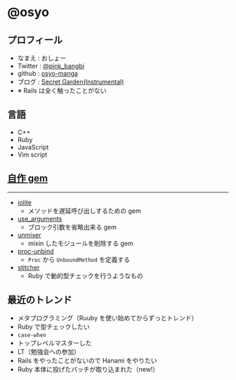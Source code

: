 # @osyo

## プロフィール

* なまえ  : おしょー
* Twitter : [@pink_bangbi](https://twitter.com/pink_bangbi)
* github  : [osyo-manga](https://github.com/osyo-manga)
* ブログ  : [Secret Garden(Instrumental)](http://secret-garden.hatenablog.com)
* ※ Rails は全く触ったことがない


## 言語

* C++
* Ruby
* JavaScript
* Vim script


## [自作 gem](https://rubygems.org/profiles/osyo-manga)
- - -

* [iolite](https://github.com/osyo-manga/gem-iolite)
  * メソッドを遅延呼び出しするための gem
* [use_arguments](https://github.com/osyo-manga/gem-use_arguments)
  * ブロック引数を省略出来る gem
* [unmixer](https://github.com/osyo-manga/gem-unmixer)
  * mixin したモジュールを削除する gem
* [proc-unbind](https://github.com/osyo-manga/gem-proc-unbind)
  * `Proc` から `UnboundMethod` を定義する
* [stitcher](https://github.com/osyo-manga/gem-stitcher)
  * Ruby で動的型チェックを行うようなもの


## 最近のトレンド

* メタプログラミング（Ruuby を使い始めてからずっとトレンド）
* Ruby で型チェックしたい
* `case-when`
* トップレベルマスターした
* LT（勉強会への参加）
* Rails をやったことがないので Hanami をやりたい
* Ruby 本体に投げたパッチが取り込まれた（new!）
